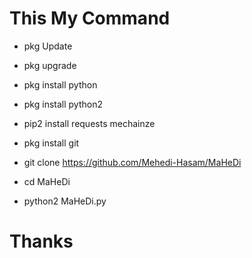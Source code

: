 # This My Command 




* pkg Update 

* pkg upgrade 

* pkg install python

* pkg install python2

* pip2 install requests mechainze

* pkg install git 

* git clone https://github.com/Mehedi-Hasam/MaHeDi

* cd MaHeDi 

* python2 MaHeDi.py

# Thanks
